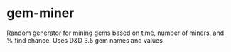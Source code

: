 gem-miner
=========

Random generator for mining gems based on time, number of miners, and % find chance. Uses D&amp;D 3.5 gem names and values
